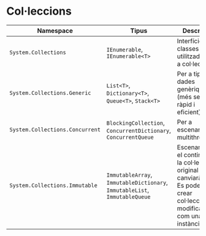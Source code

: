 # Col·leccions
| **Namespace**                          | **Tipus**                                                                 | **Descripció** |
|-----------------------------------------|--------------------------------------------------------------------------|---------------|
| `System.Collections`                    | `IEnumerable`, `IEnumerable<T>`                                          | Interfícies i classes base utilitzades per a col·leccions. |
| `System.Collections.Generic`            | `List<T>`, `Dictionary<T>`, `Queue<T>`, `Stack<T>`                        | Per a  tipus de dades genèriques (més segur, ràpid i eficient). |
| `System.Collections.Concurrent`         | `BlockingCollection`, `ConcurrentDictionary`, `ConcurrentQueue`           | Per a escenaris multithreading. |
| `System.Collections.Immutable`          | `ImmutableArray`, `ImmutableDictionary`, `ImmutableList`, `ImmutableQueue` | Escenaris on el contingut de la col·lecció original no canviarà mai. Es poden crear col·leccions modificades com una nova instància. |
